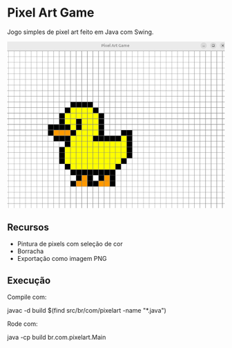 # Pixel Art Game

Jogo simples de pixel art feito em Java com Swing.

![Exemplo do jogo](assets/image.png)

## Recursos

- Pintura de pixels com seleção de cor
- Borracha
- Exportação como imagem PNG

## Execução

Compile com:

javac -d build $(find src/br/com/pixelart -name "*.java")

Rode com:

java -cp build br.com.pixelart.Main

